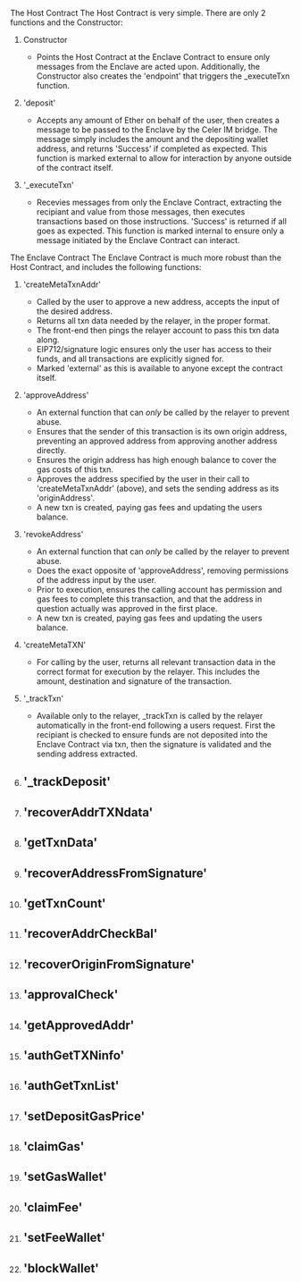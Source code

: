The Host Contract
The Host Contract is very simple. There are only 2 functions and the Constructor:

  1) Constructor
        - Points the Host Contract at the Enclave Contract to ensure only messages from the Enclave are acted upon. Additionally, the Constructor also creates the 'endpoint' that triggers the _executeTxn function.
     
  2) 'deposit'
        - Accepts any amount of Ether on behalf of the user, then creates a message to be passed to the Enclave by the Celer IM bridge. The message simply includes the amount and the depositing wallet address, and returns 'Success' if completed as expected. This function is marked external to allow for interaction by anyone outside of the contract itself. 
     
  3) '_executeTxn'
        - Recevies messages from only the Enclave Contract, extracting the recipiant and value from those messages, then executes transactions based on those instructions. 'Success' is returned if all goes as expected. This function is marked internal to ensure only a message initiated by the Enclave Contract can interact.


The Enclave Contract
The Enclave Contract is much more robust than the Host Contract, and includes the following functions:

  1) 'createMetaTxnAddr'
        - Called by the user to approve a new address, accepts the input of the desired address.
        - Returns all txn data needed by the relayer, in the proper format.
        - The front-end then pings the relayer account to pass this txn data along.
        - EIP712/signature logic ensures only the user has access to their funds, and all transactions are explicitly signed for.
        - Marked 'external' as this is available to anyone except the contract itself.

  2) 'approveAddress'
        - An external function that can *only* be called by the relayer to prevent abuse.
        - Ensures that the sender of this transaction is its own origin address, preventing an approved address from approving another address directly.
        - Ensures the origin address has high enough balance to cover the gas costs of this txn.
        - Approves the address specified by the user in their call to 'createMetaTxnAddr' (above), and sets the sending address as its 'originAddress'.
        - A new txn is created, paying gas fees and updating the users balance.

  3) 'revokeAddress'
        - An external function that can *only* be called by the relayer to prevent abuse.
        - Does the exact opposite of 'approveAddress', removing permissions of the address input by the user.
        - Prior to execution, ensures the calling account has permission and gas fees to complete this transaction, and that the address in question actually was approved in the first place.
        - A new txn is created, paying gas fees and updating the users balance.

  4) 'createMetaTXN'
        - For calling by the user, returns all relevant transaction data in the correct format for execution by the relayer. This includes the amount, destination and signature of the transaction.

  5) '_trackTxn'
        - Available only to the relayer, _trackTxn is called by the relayer automatically in the front-end following a users request. First the recipiant is checked to ensure funds are not deposited into the Enclave Contract via txn, then the signature is validated and the sending address extracted. 

  6) '_trackDeposit'
        -

  7) 'recoverAddrTXNdata'
        -

  8) 'getTxnData'
        -

  9) 'recoverAddressFromSignature'
        -

  10) 'getTxnCount'
        -

  11) 'recoverAddrCheckBal'
        -

  12) 'recoverOriginFromSignature'
        -

  13) 'approvalCheck'
        -

  14) 'getApprovedAddr'
        -

  15) 'authGetTXNinfo'
        -

  16) 'authGetTxnList'
        -

  17) 'setDepositGasPrice'
        -

  18) 'claimGas'
        -

  19) 'setGasWallet'
        -

  20) 'claimFee'
        -

  21) 'setFeeWallet'
        -

  23) 'blockWallet'
        -
